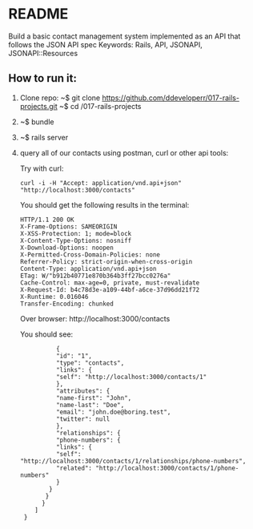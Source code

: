 # README

Build a basic contact management system implemented as an API that follows the JSON API spec
Keywords: Rails, API, JSONAPI, JSONAPI::Resources

## How to run it:
1. Clone repo: 
   ~$ git clone https://github.com/ddeveloperr/017-rails-projects.git
   ~$ cd /017-rails-projects
2. ~$  bundle
3. ~$ rails server
4.  query all of our contacts using postman, curl or other api tools:
    
    Try with curl:
    
    ```
    curl -i -H "Accept: application/vnd.api+json" "http://localhost:3000/contacts"

    ```
    
    You should get the following results in the terminal:
    
    ```
    HTTP/1.1 200 OK
    X-Frame-Options: SAMEORIGIN
    X-XSS-Protection: 1; mode=block
    X-Content-Type-Options: nosniff
    X-Download-Options: noopen
    X-Permitted-Cross-Domain-Policies: none
    Referrer-Policy: strict-origin-when-cross-origin
    Content-Type: application/vnd.api+json
    ETag: W/"b912b40771e870b364b3ff27bcc0276a"
    Cache-Control: max-age=0, private, must-revalidate
    X-Request-Id: b4c78d3e-a109-44bf-a6ce-37d96dd21f72
    X-Runtime: 0.016046
    Transfer-Encoding: chunked

    ```
    
    Over browser: http://localhost:3000/contacts
    
    You should see:
    
    ``` { "data": [
              {
              "id": "1",
              "type": "contacts",
              "links": {
              "self": "http://localhost:3000/contacts/1"
              },
              "attributes": {
              "name-first": "John",
              "name-last": "Doe",
              "email": "john.doe@boring.test",
              "twitter": null
              },
              "relationships": {
              "phone-numbers": {
              "links": {
              "self": "http://localhost:3000/contacts/1/relationships/phone-numbers",
              "related": "http://localhost:3000/contacts/1/phone-numbers"
              }
            }
           }
          }
        ]
     }
    ```
